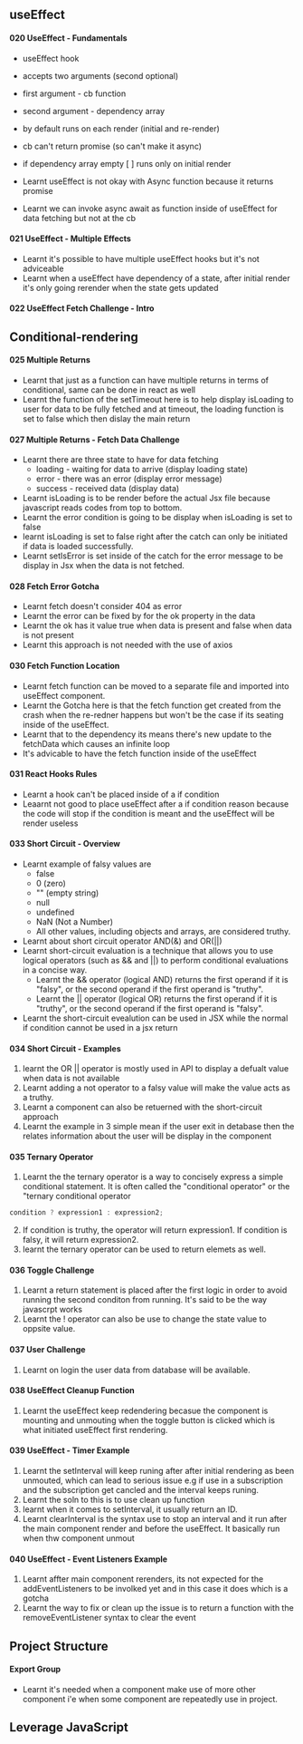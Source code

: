 ## useEffect
#### 020 UseEffect - Fundamentals
- useEffect hook
- accepts two arguments (second optional)
- first argument - cb function
- second argument - dependency array
- by default runs on each render (initial and re-render)
- cb can't return promise (so can't make it async)
- if dependency array empty [ ] runs only on initial render

- Learnt useEffect is not okay with Async function because it returns promise
- Learnt we can invoke async await as function inside of useEffect for data fetching but not at the cb

#### 021 UseEffect - Multiple Effects
- Learnt it's possible to have multiple useEffect hooks but it's not adviceable 
- Learnt when a useEffect have dependency of a state, after initial render it's only going rerender when the state gets updated

#### 022 UseEffect Fetch Challenge - Intro


## Conditional-rendering

#### 025 Multiple Returns
- Learnt that just as a function can have multiple returns in terms of conditional, same can be done in react as well
- Learnt the function of the setTimeout here is to help display isLoading to user for data to be fully fetched and at timeout, the loading function is set to false which then dislay the main return

#### 027 Multiple Returns - Fetch Data Challenge
- Learnt there are three state to have for data fetching
  - loading - waiting for data to arrive (display loading state)
  - error - there was an error (display error message)
  - success - received data (display data)
- Learnt isLoading is to be render before the actual Jsx file because javascript reads codes from top to bottom.
- Learnt the error condition is going to be display when isLoading is set to false
- learnt isLoading is set to false right after the catch can only be initiated if data is loaded successfully. 
- Learnt setIsError is set inside of the catch for the error message to be display in Jsx when the data is not fetched.

#### 028 Fetch Error Gotcha 
- Learnt  fetch doesn't consider 404 as error
- Learnt the error can be fixed by for the ok property in the data
- Learnt the ok has it value true when data is present and false when data is not present 
- Learnt this approach is not needed with the use of axios

#### 030 Fetch Function Location
- Learnt fetch function can be moved to a separate file and imported into useEffect component.
- Learnt the Gotcha here is that the fetch function get created from the crash when the re-redner happens but won't be the case if its seating inside of the useEffect.
- Learnt that to the dependency its means there's new update to the fetchData which causes an infinite loop
- It's advicable to have the fetch function inside of the useEffect

#### 031 React Hooks Rules
  - Learnt a hook can't be placed inside of a if condition
  - Leaarnt not good to place useEffect after a if condition reason because the code will stop if the condition is meant and the useEffect will be render useless
#### 033 Short Circuit - Overview
  - Learnt example of falsy values are 
    - false
    - 0 (zero)
    - "" (empty string)
    - null
    - undefined
    - NaN (Not a Number)
    - All other values, including objects and arrays, are considered truthy.
  - Learnt about short circuit operator AND(&) and OR(||)
  - Learnt short-circuit evaluation is a technique that allows you to use logical operators (such as && and ||) to perform conditional evaluations in a concise way.
    - Learnt the && operator (logical AND) returns the first operand if it is "falsy", or the second operand if the first operand is "truthy".
    - Learnt the || operator (logical OR) returns the first operand if it is "truthy", or the second operand if the first operand is "falsy".
  - Learnt the short-circuit evealution can be used in JSX while the normal if condition cannot be used in a jsx return 

#### 034 Short Circuit - Examples
  1. learnt the OR ||  operator is mostly used in API to display a defualt value when data is not available 
  2. Learnt adding a not operator to a falsy value will make the value acts as a truthy. 
  3. Learnt a component can also be retuerned with the short-circuit approach
  4. Learnt the example in 3 simple mean  if the user exit in detabase then the relates information about the user will be display in the component 

#### 035 Ternary Operator
   1. Learnt the the ternary operator is a way to concisely express a simple conditional statement. It is often called the "conditional operator" or the "ternary conditional operator 
```js
condition ? expression1 : expression2;
```
  2. If condition is truthy, the operator will return expression1. If condition is falsy, it will return expression2.
  3. learnt the ternary operator can be used to return elemets as well.
   
#### 036 Toggle Challenge
  1. Learnt a return statement is placed after the first logic in order to avoid running the second conditon from running. It's said to be the way javascrpt works
  2. Learnt the ! operator can also be use to change the state value to oppsite value. 

#### 037 User Challenge
  1. Learnt on login the user data from database will be available.

#### 038 UseEffect Cleanup Function 

   1. Learnt the useEffect keep redendering becasue the component is mounting and unmouting when the toggle button is clicked which is what initiated useEffect first rendering.

#### 039 UseEffect - Timer Example
1. Learnt the setInterval will keep runing after after initial rendering as been unmouted, which can lead to serious issue e.g if use in a subscription and the subscription get cancled and the interval keeps runing.
2. Learnt the soln to this is to use clean up function 
3. learnt when it comes to setInterval, it usually return an ID.
4. Learnt clearInterval is the syntax use to stop an interval and it run after the main component render and before the useEffect. It basically run when thw component unmout 
   
#### 040 UseEffect - Event Listeners Example
1. Learnt affter main component rerenders, its not expected for the addEventListeners to be involked yet and in this case it does which is a gotcha
2. Learnt the way to fix or clean up the issue is to return a function with the removeEventListener syntax to clear the event


## Project Structure
#### Export Group
- Learnt it's needed when a component make use of more other component i'e when some component are repeatedly use in project.

## Leverage JavaScript 
